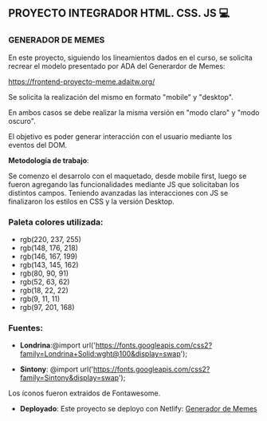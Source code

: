 ## PROYECTO INTEGRADOR HTML. CSS. JS 💻
### GENERADOR DE MEMES

En este proyecto, siguiendo los lineamientos dados en el curso, se solicita recrear el modelo presentado por ADA del Generardor de Memes:

https://frontend-proyecto-meme.adaitw.org/

Se solicita la realización del mismo en formato "mobile" y "desktop".

En ambos casos se debe realizar la misma versión en "modo claro" y "modo oscuro".

El objetivo es poder generar interacción con el usuario mediante los eventos del DOM.

**Metodología de trabajo**:

Se comenzo el desarrolo con el maquetado, desde mobile first, luego se fueron agregando las funcionalidades mediante JS que solicitaban los distintos campos.
Teniendo avanzadas las interacciones con JS se finalizaron los estilos en CSS y la versión Desktop.

### Paleta colores utilizada:
- rgb(220, 237, 255)
- rgb(148, 176, 218)
- rgb(146, 167, 199)
- rgb(143, 145, 162)
- rgb(80, 90, 91)
- rgb(52, 63, 62)
- rgb(18, 22, 22)
- rgb(9, 11, 11)
- rgb(97, 201, 168)

### Fuentes:

- **Londrina**:@import url('https://fonts.googleapis.com/css2?family=Londrina+Solid:wght@100&display=swap');

- **Sintony**: @import url('https://fonts.googleapis.com/css2?family=Sintony&display=swap');

Los íconos fueron extraidos de Fontawesome.

- **Deployado**:
Este proyecto se deployo con Netlify: [Generador de Memes](https://generador-meme-v1.netlify.app/)




